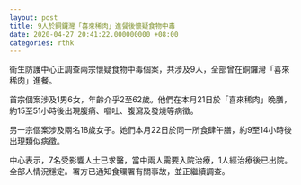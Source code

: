 ```yaml
---
layout: post
title: 9人於銅鑼灣「喜來稀肉」進餐後懷疑食物中毒
date: 2020-04-27 20:41:22.000000000 +08:00
categories: rthk
---
```


衞生防護中心正調查兩宗懷疑食物中毒個案，共涉及9人，全部曾在銅鑼灣「喜來稀肉」進餐。

首宗個案涉及1男6女，年齡介乎2至62歲。他們在本月21日於「喜來稀肉」晚膳，約15至51小時後出現腹痛、嘔吐、腹瀉及發燒等病徵。

另一宗個案涉及兩名18歲女子。她們本月22日於同一所食肆午膳，約9至14小時後出現類似病徵。

中心表示，7名受影響人士已求醫，當中兩人需要入院治療，1人經治療後已出院。全部人情況穩定。署方已通知食環署有關事故，並正繼續調查。
